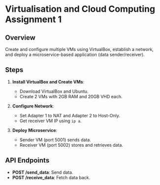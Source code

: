 # Virtualisation and Cloud Computing Assignment 1

## Overview
Create and configure multiple VMs using VirtualBox, establish a network, and deploy a microservice-based application (data sender/receiver).

## Steps
1. **Install VirtualBox and Create VMs**:
   - Download VirtualBox and Ubuntu.
   - Create 2 VMs with 2GB RAM and 20GB VHD each.

2. **Configure Network**:
   - Set Adapter 1 to NAT and Adapter 2 to Host-Only.
   - Get receiver VM IP using `ip a`.

3. **Deploy Microservice**:
   - Sender VM (port 5001) sends data.
   - Receiver VM (port 5002) stores and retrieves data.

## API Endpoints
- **POST /send_data**: Send  data.
- **POST /receive_data**: Fetch data back.
